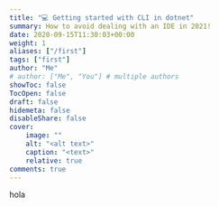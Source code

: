 ```yaml
---
title: "💻 Getting started with CLI in dotnet"
summary: How to avoid dealing with an IDE in 2021!
date: 2020-09-15T11:30:03+00:00
weight: 1
aliases: ["/first"]
tags: ["first"]
author: "Me"
# author: ["Me", "You"] # multiple authors
showToc: false
TocOpen: false
draft: false
hidemeta: false
disableShare: false
cover:
    image: ""
    alt: "<alt text>"
    caption: "<text>"
    relative: true
comments: true
---
```

hola
